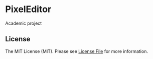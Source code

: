 # PixelEditor
Academic project

## License
The MIT License (MIT). Please see [License File](LICENSE.md) for more information.